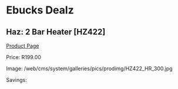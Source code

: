 
# Ebucks Dealz
## Haz: 2 Bar Heater [HZ422]
[Product Page](https://www.ebucks.com/web/shop/productSelected.do?prodId=1165472451&catId=704982758)

Price: R199.00

Image: /web/cms/system/galleries/pics/prodimg/HZ422_HR_300.jpg

Savings: 


	